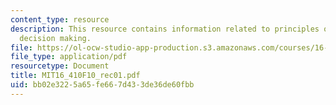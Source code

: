 ```yaml
---
content_type: resource
description: This resource contains information related to principles of anatomy and
  decision making.
file: https://ol-ocw-studio-app-production.s3.amazonaws.com/courses/16-410-principles-of-autonomy-and-decision-making-fall-2010/bb02e3225a65fe667d433de36de60fbb_MIT16_410F10_rec01.pdf
file_type: application/pdf
resourcetype: Document
title: MIT16_410F10_rec01.pdf
uid: bb02e322-5a65-fe66-7d43-3de36de60fbb
---
```

